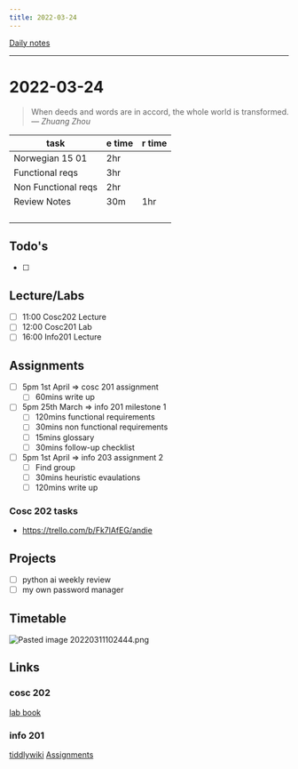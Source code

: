 ```yaml
---
title: 2022-03-24
---
```

[Daily notes](content/notes/daily-notes.md)

---

# 2022-03-24
> When deeds and words are in accord, the whole world is transformed.
> — <cite>Zhuang Zhou</cite>

| task                     | e time | r time |
| ------------------------ | ------ | ------ |
| Norwegian 15 01          | 2hr    |        |
| Functional reqs          | 3hr    |        |
| Non Functional reqs      | 2hr    |        |
| Review Notes             | 30m    | 1hr    |
|                          |        |        |
|                          |        |        |
|                          |        |        |
|                          |        |        |
## Todo's
- [ ] 

## Lecture/Labs
- [ ] 11:00 Cosc202 Lecture
- [ ] 12:00 Cosc201 Lab
- [ ] 16:00 Info201 Lecture

## Assignments
- [ ] 5pm 1st April            ⇒ cosc 201 assignment
	- [ ] 60mins write up
- [ ] 5pm 25th March      ⇒ info 201 milestone 1
	- [ ] 120mins functional requirements
	- [ ] 30mins non functional requirements
	- [ ] 15mins glossary
	- [ ] 30mins follow-up checklist
- [ ] 5pm 1st April            ⇒ info 203 assignment 2
	- [ ] Find group
	- [ ] 30mins heuristic evaulations
	- [ ] 120mins write up
	
### Cosc 202 tasks
- https://trello.com/b/Fk7lAfEG/andie

## Projects
- [ ] python ai weekly review
- [ ] my own password manager

## Timetable
![Pasted image 20220311102444.png](None)

## Links
### cosc 202 
[lab book](https://cosc202.cspages.otago.ac.nz/lab-book/COSC202LabBook.pdf)

### info 201
[tiddlywiki](https://isgb.otago.ac.nz/infosci/INFO201/labs_release/raw/master/output/info201_labs.html#)
[Assignments](https://isgb.otago.ac.nz/info201/shared/assignments_release/raw/master/output/INFO201_Assignments.html)
